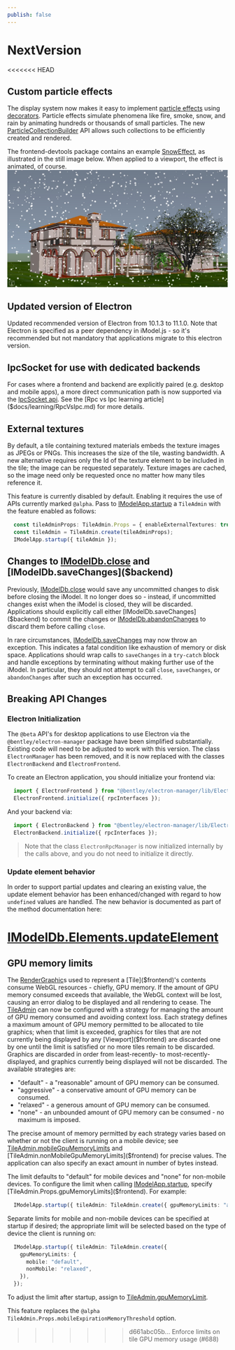 ```yaml
---
publish: false
---
```

# NextVersion

<<<<<<< HEAD
## Custom particle effects

 The display system now makes it easy to implement [particle effects](https://en.wikipedia.org/wiki/Particle_system) using [decorators](../learning/frontend/ViewDecorations.md). Particle effects simulate phenomena like fire, smoke, snow, and rain by animating hundreds or thousands of small particles. The new [ParticleCollectionBuilder]($frontend) API allows such collections to be efficiently created and rendered.

 The frontend-devtools package contains an example [SnowEffect]($frontend-devtools), as illustrated in the still image below. When applied to a viewport, the effect is animated, of course.
 ![Snow particle effect](./assets/snow.jpg)

## Updated version of Electron

Updated recommended version of Electron from 10.1.3 to 11.1.0. Note that Electron is specified as a peer dependency in iModel.js - so it's recommended but not mandatory that applications migrate to this electron version.

## IpcSocket for use with dedicated backends

For cases where a frontend and backend are explicitly paired (e.g. desktop and mobile apps), a more direct communication path is now supported via the [IpcSocket api]($docs/learning/IpcInterface.md). See the [Rpc vs Ipc learning article]($docs/learning/RpcVsIpc.md) for more details.

## External textures

By default, a tile containing textured materials embeds the texture images as JPEGs or PNGs. This increases the size of the tile, wasting bandwidth. A new alternative requires only the Id of the texture element to be included in the tile; the image can be requested separately. Texture images are cached, so the image need only be requested once no matter how many tiles reference it.

This feature is currently disabled by default. Enabling it requires the use of APIs currently marked `@alpha`. Pass to [IModelApp.startup]($frontend) a `TileAdmin` with the feature enabled as follows:

```ts
  const tileAdminProps: TileAdmin.Props = { enableExternalTextures: true };
  const tileAdmin = TileAdmin.create(tileAdminProps);
  IModelApp.startup({ tileAdmin });
```

## Changes to [IModelDb.close]($backend) and [IModelDb.saveChanges]($backend)

Previously, [IModelDb.close]($backend) would save any uncommitted changes to disk before closing the iModel. It no longer does so - instead, if uncommitted changes exist when the iModel is closed, they will be discarded. Applications should explicitly call either [IModelDb.saveChanges]($backend) to commit the changes or [IModelDb.abandonChanges]($backend) to discard them before calling `close`.

In rare circumstances, [IModelDb.saveChanges]($backend) may now throw an exception. This indicates a fatal condition like exhaustion of memory or disk space. Applications should wrap calls to `saveChanges` in a `try-catch` block and handle exceptions by terminating without making further use of the iModel. In particular, they should not attempt to call `close`, `saveChanges`, or `abandonChanges` after such an exception has occurred.

## Breaking API Changes

### Electron Initialization

The `@beta` API's for desktop applications to use Electron via the `@bentley/electron-manager` package have been simplified substantially. Existing code will need to be adjusted to work with this version. The class `ElectronManager` has been removed, and it is now replaced with the classes `ElectronBackend` and `ElectronFrontend`.

To create an Electron application, you should initialize your frontend via:

```ts
  import { ElectronFrontend } from "@bentley/electron-manager/lib/ElectronFrontend";
  ElectronFrontend.initialize({ rpcInterfaces });
```

And your backend via:

```ts
  import { ElectronBackend } from "@bentley/electron-manager/lib/ElectronBackend";
  ElectronBackend.initialize({ rpcInterfaces });
```

> Note that the class `ElectronRpcManager` is now initialized internally by the calls above, and you do not need to initialize it directly.

### Update element behavior

In order to support partial updates and clearing an existing value, the update element behavior has been enhanced/changed with regard to how `undefined` values are handled.
The new behavior is documented as part of the method documentation here:

[IModelDb.Elements.updateElement]($backend)
=======
## GPU memory limits

The [RenderGraphic]($frontend)s used to represent a [Tile]($frontend)'s contents consume WebGL resources - chiefly, GPU memory. If the amount of GPU memory consumed exceeds that available, the WebGL context will be lost, causing an error dialog to be displayed and all rendering to cease. The [TileAdmin]($frontend) can now be configured with a strategy for managing the amount of GPU memory consumed and avoiding context loss. Each strategy defines a maximum amount of GPU memory permitted to be allocated to tile graphics; when that limit is exceeded, graphics for tiles that are not currently being displayed by any [Viewport]($frontend) are discarded one by one until the limit is satisfied or no more tiles remain to be discarded. Graphics are discarded in order from least-recently- to most-recently-displayed, and graphics currently being displayed will not be discarded. The available strategies are:
  - "default" - a "reasonable" amount of GPU memory can be consumed.
  - "aggressive" - a conservative amount of GPU memory can be consumed.
  - "relaxed" - a generous amount of GPU memory can be consumed.
  - "none" - an unbounded amount of GPU memory can be consumed - no maximum is imposed.

The precise amount of memory permitted by each strategy varies based on whether or not the client is running on a mobile device; see [TileAdmin.mobileGpuMemoryLimits]($frontend) and [TileAdmin.nonMobileGpuMemoryLimits]($frontend) for precise values. The application can also specify an exact amount in number of bytes instead.

The limit defaults to "default" for mobile devices and "none" for non-mobile devices. To configure the limit when calling [IModelApp.startup]($frontend), specify [TileAdmin.Props.gpuMemoryLimits]($frontend). For example:
```ts
  IModelApp.startup({ tileAdmin: TileAdmin.create({ gpuMemoryLimits: "aggressive" }) });
```

Separate limits for mobile and non-mobile devices can be specified at startup if desired; the appropriate limit will be selected based on the type of device the client is running on:
```ts
  IModelApp.startup({ tileAdmin: TileAdmin.create({
    gpuMemoryLimits: {
      mobile: "default",
      nonMobile: "relaxed",
    }),
  });
```

To adjust the limit after startup, assign to [TileAdmin.gpuMemoryLimit]($frontend).

This feature replaces the `@alpha` `TileAdmin.Props.mobileExpirationMemoryThreshold` option.

>>>>>>> d661abc05b... Enforce limits on tile GPU memory usage (#688)
